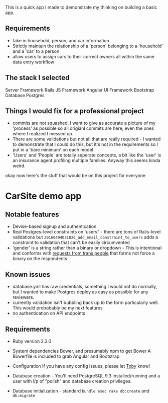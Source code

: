 

This is a quick app I made to demonstrate my thinking on building a basic app.

## Requirements
* take in household, person, and car information
* Strictly maintain the relationship of a 'person' belonging to a 'household' and a 'car' to a person
* allow users to assign cars to their correct owners all within the same data entry workflow

## The stack I selected
Server Framework Rails 
JS Framework Angular 
UI Framework Bootstrap 
Database Postgres

## Things I would fix for a professional project
* commits are not squashed. I want to give as accurate a picture of my 'process' as possible so all origianl commits are here, even the ones where I realized I messed up.
* There are some validations but not all that are really required - I wanted to demonstrate that I could do this, but it's not in the requirements so I put in a 'bare minimum' on each model
* 'Users' and 'People' are totally seperate concepts, a bit like the 'user' is an insurance agent profiling multiple families. Anyway this seems kinda weird.

okay now here's the stuff that would be on this project for everyone
# CarSite demo app

## Notable features
* Devise-based signup and authentication
* Real Postgres-level constraints on 'users" - there are tons of Rails-level validations but `20160404031826_add_email_constraint_to_users` adds a constraint to validation that can't be easily circumvented 
* 'gender' is a string rather than a binary or dropdown - This is intentional and conforms with [requests from trans people](http://www.lgbt.cusu.cam.ac.uk/campaigns/think/forms/) that forms not force a binary on the respondents

## Known issues
* database.yml has raw credentials, something I would not do normally, but I wanted to make Postgres deploy as easy as possible for any reviewers.
* currently validation isn't bubbling back up to the form particularly well. This would probobably be my next features
* no authentication on API endpoints

## Requirements
* Ruby version 2.3.0

* System dependencies
    Bower, and presumably npm to get Bower
    A Bowerfile is included to grab Angular and Bootstrap

* Configuration
    If you have any config issues, please let [Toby](mailto:tobyfee@gmail.com) know!

* Database creation - You'll need PostgreSQL 9.3 installed/running and a user with l/p of "polish" and database creation privileges. 

* Database initialization - standard `bundle exec rake db:create` and `db:migrate`